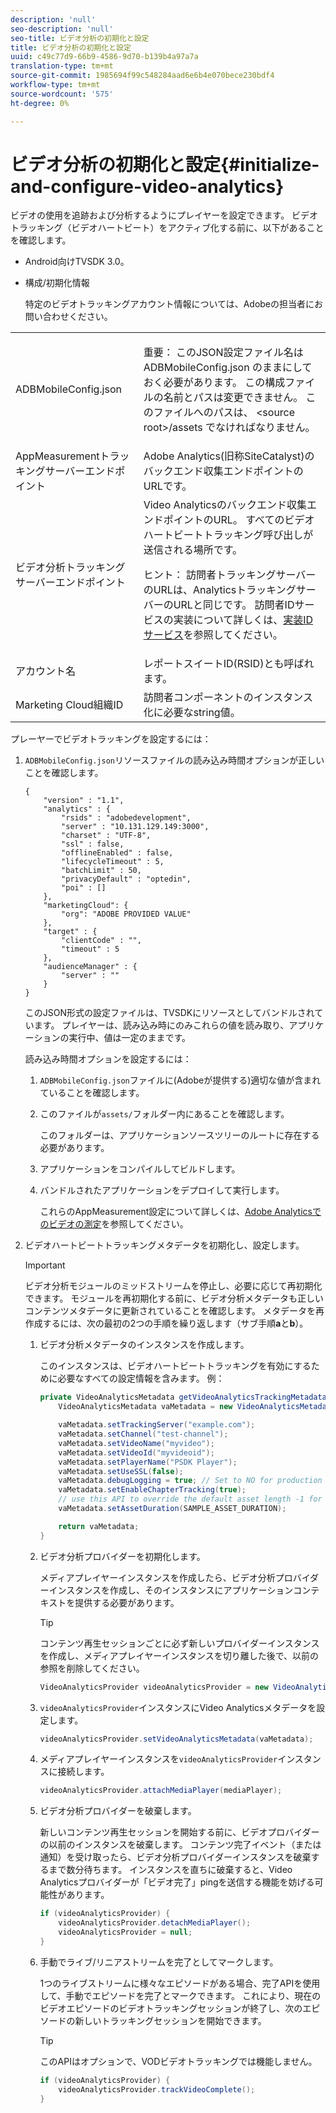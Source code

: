 ```yaml
---
description: 'null'
seo-description: 'null'
seo-title: ビデオ分析の初期化と設定
title: ビデオ分析の初期化と設定
uuid: c49c77d9-66b9-4586-9d70-b139b4a97a7a
translation-type: tm+mt
source-git-commit: 1985694f99c548284aad6e6b4e070bece230bdf4
workflow-type: tm+mt
source-wordcount: '575'
ht-degree: 0%

---
```



# ビデオ分析の初期化と設定{#initialize-and-configure-video-analytics}

ビデオの使用を追跡および分析するようにプレイヤーを設定できます。
ビデオトラッキング（ビデオハートビート）をアクティブ化する前に、以下があることを確認します。

* Android向けTVSDK 3.0。
* 構成/初期化情報

   特定のビデオトラッキングアカウント情報については、Adobeの担当者にお問い合わせください。

<table id="table_3565328ABBEE4605A92EAE1ADE5D6F84"> 
 <tbody> 
  <tr> 
   <td colname="col1"> <span class="filepath"> ADBMobileConfig.json  </span> </td> 
   <td colname="col2"> <p>重要： このJSON設定ファイル名は<span class="filepath"> ADBMobileConfig.json </span>のままにしておく必要があります。 この構成ファイルの名前とパスは変更できません。 このファイルへのパスは、<span class="filepath"> &lt;source root&gt;/assets </span>でなければなりません。 </p> </td> 
  </tr> 
  <tr> 
   <td colname="col1"> AppMeasurementトラッキングサーバーエンドポイント </td> 
   <td colname="col2"> Adobe Analytics(旧称SiteCatalyst)のバックエンド収集エンドポイントのURLです。 </td> 
  </tr> 
  <tr> 
   <td colname="col1"> ビデオ分析トラッキングサーバーエンドポイント </td> 
   <td colname="col2"> Video Analyticsのバックエンド収集エンドポイントのURL。 すべてのビデオハートビートトラッキング呼び出しが送信される場所です。 <p>ヒント： 訪問者トラッキングサーバーのURLは、AnalyticsトラッキングサーバーのURLと同じです。 訪問者IDサービスの実装について詳しくは、<a href="https://marketing.adobe.com/resources/help/en_US/mcvid/mcvid-setup-target.html" format="html" scope="external">実装IDサービス</a>を参照してください。 </p> </td> 
  </tr> 
  <tr> 
   <td colname="col1"> アカウント名 </td> 
   <td colname="col2"> レポートスイートID(RSID)とも呼ばれます。 </td> 
  </tr> 
  <tr> 
   <td colname="col1"> Marketing Cloud組織ID </td> 
   <td colname="col2"> 訪問者コンポーネントのインスタンス化に必要なstring値。 </td> 
  </tr> 
 </tbody> 
</table>

プレーヤーでビデオトラッキングを設定するには：

1. `ADBMobileConfig.json`リソースファイルの読み込み時間オプションが正しいことを確認します。

   ```
   { 
       "version" : "1.1", 
       "analytics" : { 
           "rsids" : "adobedevelopment", 
           "server" : "10.131.129.149:3000", 
           "charset" : "UTF-8", 
           "ssl" : false, 
           "offlineEnabled" : false, 
           "lifecycleTimeout" : 5, 
           "batchLimit" : 50, 
           "privacyDefault" : "optedin", 
           "poi" : [] 
       }, 
       "marketingCloud": { 
           "org": "ADOBE PROVIDED VALUE"  
       }, 
       "target" : { 
           "clientCode" : "", 
           "timeout" : 5 
       }, 
       "audienceManager" : { 
           "server" : "" 
       } 
   }
   ```

   このJSON形式の設定ファイルは、TVSDKにリソースとしてバンドルされています。 プレイヤーは、読み込み時にのみこれらの値を読み取り、アプリケーションの実行中、値は一定のままです。

   読み込み時間オプションを設定するには：


   1. `ADBMobileConfig.json`ファイルに(Adobeが提供する)適切な値が含まれていることを確認します。
   1. このファイルが`assets/`フォルダー内にあることを確認します。

      このフォルダーは、アプリケーションソースツリーのルートに存在する必要があります。

   1. アプリケーションをコンパイルしてビルドします。
   1. バンドルされたアプリケーションをデプロイして実行します。

      これらのAppMeasurement設定について詳しくは、[Adobe Analyticsでのビデオの測定](https://marketing.adobe.com/resources/help/en_US/sc/appmeasurement/video/)を参照してください。

1. ビデオハートビートトラッキングメタデータを初期化し、設定します。

   >[!IMPORTANT]
   >
   >ビデオ分析モジュールのミッドストリームを停止し、必要に応じて再初期化できます。 モジュールを再初期化する前に、ビデオ分析メタデータも正しいコンテンツメタデータに更新されていることを確認します。 メタデータを再作成するには、次の最初の2つの手順を繰り返します（サブ手順&#x200B;**a**&#x200B;と&#x200B;**b**）。

   1. ビデオ分析メタデータのインスタンスを作成します。

      このインスタンスは、ビデオハートビートトラッキングを有効にするために必要なすべての設定情報を含みます。 例：

      ```java
      private VideoAnalyticsMetadata getVideoAnalyticsTrackingMetadata() { 
          VideoAnalyticsMetadata vaMetadata = new VideoAnalyticsMetadata(); 
      
          vaMetadata.setTrackingServer("example.com"); 
          vaMetadata.setChannel("test-channel"); 
          vaMetadata.setVideoName("myvideo"); 
          vaMetadata.setVideoId("myvideoid"); 
          vaMetadata.setPlayerName("PSDK Player"); 
          vaMetadata.setUseSSL(false); 
          vaMetadata.debugLogging = true; // Set to NO for production deployment. 
          vaMetadata.setEnableChapterTracking(true); 
          // use this API to override the default asset length -1 for live streams 
          vaMetadata.setAssetDuration(SAMPLE_ASSET_DURATION); 
      
          return vaMetadata; 
      }
      ```

   1. ビデオ分析プロバイダーを初期化します。

      メディアプレイヤーインスタンスを作成したら、ビデオ分析プロバイダーインスタンスを作成し、そのインスタンスにアプリケーションコンテキストを提供する必要があります。

      >[!TIP]
      >
      >コンテンツ再生セッションごとに必ず新しいプロバイダーインスタンスを作成し、メディアプレイヤーインスタンスを切り離した後で、以前の参照を削除してください。

      ```java
      VideoAnalyticsProvider videoAnalyticsProvider = new VideoAnalyticsProvider(appContext); 
      ```

   1. `videoAnalyticsProvider`インスタンスにVideo Analyticsメタデータを設定します。

      ```java
      videoAnalyticsProvider.setVideoAnalyticsMetadata(vaMetadata);
      ```

   1. メディアプレイヤーインスタンスを`videoAnalyticsProvider`インスタンスに接続します。

      ```java
      videoAnalyticsProvider.attachMediaPlayer(mediaPlayer); 
      ```

   1. ビデオ分析プロバイダーを破棄します。

      新しいコンテンツ再生セッションを開始する前に、ビデオプロバイダーの以前のインスタンスを破棄します。 コンテンツ完了イベント（または通知）を受け取ったら、ビデオ分析プロバイダーインスタンスを破棄するまで数分待ちます。 インスタンスを直ちに破棄すると、Video Analyticsプロバイダーが「ビデオ完了」pingを送信する機能を妨げる可能性があります。

      ```java
      if (videoAnalyticsProvider) { 
          videoAnalyticsProvider.detachMediaPlayer(); 
          videoAnalyticsProvider = null; 
      }
      ```

   1. 手動でライブ/リニアストリームを完了としてマークします。

      1つのライブストリームに様々なエピソードがある場合、完了APIを使用して、手動でエピソードを完了とマークできます。 これにより、現在のビデオエピソードのビデオトラッキングセッションが終了し、次のエピソードの新しいトラッキングセッションを開始できます。

      >[!TIP]
      >
      >このAPIはオプションで、VODビデオトラッキングでは機能しません。

      ```java
      if (videoAnalyticsProvider) { 
          videoAnalyticsProvider.trackVideoComplete();    
      }
      ```
